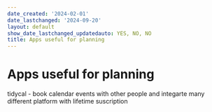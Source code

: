 ```yaml
---
date_created: '2024-02-01'
date_lastchanged: '2024-09-20'
layout: default
show_date_lastchanged_updatedauto: YES, NO, NO
title: Apps useful for planning
---
```

# Apps useful for planning 

tidycal - book calendar events with other people and integarte many different platform with lifetime suscription 